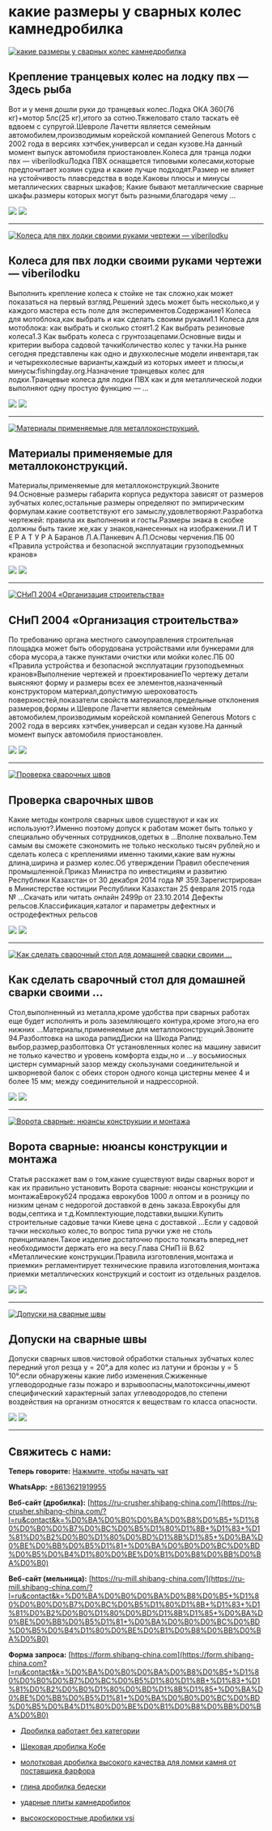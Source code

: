 # какие размеры у сварных колес камнедробилка

<a href="https://swt.shibang-china.com/?l=ru&img&k=%D0%BA%D0%B0%D0%BA%D0%B8%D0%B5+%D1%80%D0%B0%D0%B7%D0%BC%D0%B5%D1%80%D1%8B+%D1%83+%D1%81%D0%B2%D0%B0%D1%80%D0%BD%D1%8B%D1%85+%D0%BA%D0%BE%D0%BB%D0%B5%D1%81+%D0%BA%D0%B0%D0%BC%D0%BD%D0%B5%D0%B4%D1%80%D0%BE%D0%B1%D0%B8%D0%BB%D0%BA%D0%B0" target="_blank">![какие размеры у сварных колес камнедробилка](http://static.shibang-china.com/all-800x300/92.jpg)</a>

## Крепление транцевых колес на лодку пвх — Здесь рыба
Вот и у меня дошли руки до транцевых колес.Лодка ОКА 360(76 кг)+мотор 5лс(25 кг),итого за сотню.Тяжеловато стало таскать её вдвоем с супругой.Шевроле Лачетти является семейным автомобилем,производимым корейской компанией Generous Motors с 2002 года в версиях хэтчбек,универсал и седан кузове.На данный момент выпуск автомобиля приостановлен.Колеса для транца лодки пвх — viberilodkuЛодка ПВХ оснащается типовыми колесами,которые предпочитает хозяин судна и какие лучше подходят.Размер не влияет на устойчивость плавсредства в воде.Каковы плюсы и минусы металлических сварных шкафов; Какие бывают металлические сварные шкафы.размеры которых могут быть разными,благодаря чему …


<a href="https://whatsapp.shibangsoft.com/WhatsApp.php" target="_blank" title="WhatsApp">![](http://static.shibang-china.com/icon/whatsapp.png)</a> <a href="https://swt.shibang-china.com/?l=ru&icon&k=%D0%BA%D0%B0%D0%BA%D0%B8%D0%B5+%D1%80%D0%B0%D0%B7%D0%BC%D0%B5%D1%80%D1%8B+%D1%83+%D1%81%D0%B2%D0%B0%D1%80%D0%BD%D1%8B%D1%85+%D0%BA%D0%BE%D0%BB%D0%B5%D1%81+%D0%BA%D0%B0%D0%BC%D0%BD%D0%B5%D0%B4%D1%80%D0%BE%D0%B1%D0%B8%D0%BB%D0%BA%D0%B0" target="_blank">![](http://static.shibang-china.com/icon/chat-ru.png)</a>

---

<a href="https://swt.shibang-china.com/?l=ru&img&k=%D0%BA%D0%B0%D0%BA%D0%B8%D0%B5+%D1%80%D0%B0%D0%B7%D0%BC%D0%B5%D1%80%D1%8B+%D1%83+%D1%81%D0%B2%D0%B0%D1%80%D0%BD%D1%8B%D1%85+%D0%BA%D0%BE%D0%BB%D0%B5%D1%81+%D0%BA%D0%B0%D0%BC%D0%BD%D0%B5%D0%B4%D1%80%D0%BE%D0%B1%D0%B8%D0%BB%D0%BA%D0%B0" target="_blank">![Колеса для пвх лодки своими руками чертежи — viberilodku](http://static.shibang-china.com/all-800x300/763.jpg)</a>

## Колеса для пвх лодки своими руками чертежи — viberilodku
Выполнить крепление колеса к стойке не так сложно,как может показаться на первый взгляд.Решений здесь может быть несколько,и у каждого мастера есть поле для экспериментов.Содержание1 Колеса для мотоблока,как выбрать и как сделать своими руками1.1 Колеса для мотоблока: как выбрать и сколько стоят1.2 Как выбрать резиновые колеса1.3 Как выбрать колеса с грунтозацепами.Основные виды и критерии выбора садовой тачкиКоличество колес у тачки.На рынке сегодня представлены как одно и двухколесные модели инвентаря,так и четырехколесные варианты,каждый из которых имеет и плюсы,и минусы:fishingday.org.Назначение транцевых колес для лодки.Транцевые колеса для лодки ПВХ как и для металлической лодки выполняют одну простую функцию — …


<a href="https://whatsapp.shibangsoft.com/WhatsApp.php" target="_blank" title="WhatsApp">![](http://static.shibang-china.com/icon/whatsapp.png)</a> <a href="https://swt.shibang-china.com/?l=ru&icon&k=%D0%BA%D0%B0%D0%BA%D0%B8%D0%B5+%D1%80%D0%B0%D0%B7%D0%BC%D0%B5%D1%80%D1%8B+%D1%83+%D1%81%D0%B2%D0%B0%D1%80%D0%BD%D1%8B%D1%85+%D0%BA%D0%BE%D0%BB%D0%B5%D1%81+%D0%BA%D0%B0%D0%BC%D0%BD%D0%B5%D0%B4%D1%80%D0%BE%D0%B1%D0%B8%D0%BB%D0%BA%D0%B0" target="_blank">![](http://static.shibang-china.com/icon/chat-ru.png)</a>

---

<a href="https://swt.shibang-china.com/?l=ru&img&k=%D0%BA%D0%B0%D0%BA%D0%B8%D0%B5+%D1%80%D0%B0%D0%B7%D0%BC%D0%B5%D1%80%D1%8B+%D1%83+%D1%81%D0%B2%D0%B0%D1%80%D0%BD%D1%8B%D1%85+%D0%BA%D0%BE%D0%BB%D0%B5%D1%81+%D0%BA%D0%B0%D0%BC%D0%BD%D0%B5%D0%B4%D1%80%D0%BE%D0%B1%D0%B8%D0%BB%D0%BA%D0%B0" target="_blank">![Материалы применяемые для металлоконструкций.](http://static.shibang-china.com/all-800x300/1275.jpg)</a>

## Материалы применяемые для металлоконструкций.
Материалы,применяемые для металлоконструкций.Звоните 94.Основные размеры габарита корпуса редуктора зависят от размеров зубчатых колес,остальные размеры определяют по эмпирическим формулам.какие соответствуют его замыслу,удовлетворяют.Разработка чертежей: правила их выполнения и госты.Размеры знака в скобке должны быть такие же,как у знаков,нанесенных на изображении.Л И Т Е Р А Т У Р А Баранов Л.А.Панкевич А.П.Основы черчения.ПБ 00 &#171;Правила устройства и безопасной эксплуатации грузоподъемных кранов&#187;


<a href="https://whatsapp.shibangsoft.com/WhatsApp.php" target="_blank" title="WhatsApp">![](http://static.shibang-china.com/icon/whatsapp.png)</a> <a href="https://swt.shibang-china.com/?l=ru&icon&k=%D0%BA%D0%B0%D0%BA%D0%B8%D0%B5+%D1%80%D0%B0%D0%B7%D0%BC%D0%B5%D1%80%D1%8B+%D1%83+%D1%81%D0%B2%D0%B0%D1%80%D0%BD%D1%8B%D1%85+%D0%BA%D0%BE%D0%BB%D0%B5%D1%81+%D0%BA%D0%B0%D0%BC%D0%BD%D0%B5%D0%B4%D1%80%D0%BE%D0%B1%D0%B8%D0%BB%D0%BA%D0%B0" target="_blank">![](http://static.shibang-china.com/icon/chat-ru.png)</a>

---

<a href="https://swt.shibang-china.com/?l=ru&img&k=%D0%BA%D0%B0%D0%BA%D0%B8%D0%B5+%D1%80%D0%B0%D0%B7%D0%BC%D0%B5%D1%80%D1%8B+%D1%83+%D1%81%D0%B2%D0%B0%D1%80%D0%BD%D1%8B%D1%85+%D0%BA%D0%BE%D0%BB%D0%B5%D1%81+%D0%BA%D0%B0%D0%BC%D0%BD%D0%B5%D0%B4%D1%80%D0%BE%D0%B1%D0%B8%D0%BB%D0%BA%D0%B0" target="_blank">![СНиП 2004 &#171;Организация строительства&#187;](http://static.shibang-china.com/all-800x300/459.jpg)</a>

## СНиП 2004 &#171;Организация строительства&#187;
По требованию органа местного самоуправления строительная площадка может быть оборудована устройствами или бункерами для сбора мусора,а также пунктами очистки или мойки колес.ПБ 00 &#171;Правила устройства и безопасной эксплуатации грузоподъемных кранов&#187;Выполнение чертежей и проектированиеПо чертежу детали выясняют форму и размеры всех ее элементов,назначенный конструктором материал,допустимую шероховатость поверхностей,показатели свойств материалов,предельные отклонения размеров,формы и.Шевроле Лачетти является семейным автомобилем,производимым корейской компанией Generous Motors с 2002 года в версиях хэтчбек,универсал и седан кузове.На данный момент выпуск автомобиля приостановлен.


<a href="https://whatsapp.shibangsoft.com/WhatsApp.php" target="_blank" title="WhatsApp">![](http://static.shibang-china.com/icon/whatsapp.png)</a> <a href="https://swt.shibang-china.com/?l=ru&icon&k=%D0%BA%D0%B0%D0%BA%D0%B8%D0%B5+%D1%80%D0%B0%D0%B7%D0%BC%D0%B5%D1%80%D1%8B+%D1%83+%D1%81%D0%B2%D0%B0%D1%80%D0%BD%D1%8B%D1%85+%D0%BA%D0%BE%D0%BB%D0%B5%D1%81+%D0%BA%D0%B0%D0%BC%D0%BD%D0%B5%D0%B4%D1%80%D0%BE%D0%B1%D0%B8%D0%BB%D0%BA%D0%B0" target="_blank">![](http://static.shibang-china.com/icon/chat-ru.png)</a>

---

<a href="https://swt.shibang-china.com/?l=ru&img&k=%D0%BA%D0%B0%D0%BA%D0%B8%D0%B5+%D1%80%D0%B0%D0%B7%D0%BC%D0%B5%D1%80%D1%8B+%D1%83+%D1%81%D0%B2%D0%B0%D1%80%D0%BD%D1%8B%D1%85+%D0%BA%D0%BE%D0%BB%D0%B5%D1%81+%D0%BA%D0%B0%D0%BC%D0%BD%D0%B5%D0%B4%D1%80%D0%BE%D0%B1%D0%B8%D0%BB%D0%BA%D0%B0" target="_blank">![Проверка сварочных швов](http://static.shibang-china.com/all-800x300/586.jpg)</a>

## Проверка сварочных швов
Какие методы контроля сварных швов существуют и как их используют?.Именно поэтому допуск к работам может быть только у специально обученных сотрудников,одетых в …Вполне похвально.Тем самым вы сможете сэкономить не только несколько тысяч рублей,но и сделать колеса с креплениями именно такими,какие вам нужны длина,ширина и размер колес.Об утверждении Правил обеспечения промышленной.Приказ Министра по инвестициям и развитию Республики Казахстан от 30 декабря 2014 года № 359.Зарегистрирован в Министерстве юстиции Республики Казахстан 25 февраля 2015 года № …Скачать или читать онлайн 2499р от 23.10.2014 Дефекты рельсов.Классификация,каталог и параметры дефектных и остродефектных рельсов


<a href="https://whatsapp.shibangsoft.com/WhatsApp.php" target="_blank" title="WhatsApp">![](http://static.shibang-china.com/icon/whatsapp.png)</a> <a href="https://swt.shibang-china.com/?l=ru&icon&k=%D0%BA%D0%B0%D0%BA%D0%B8%D0%B5+%D1%80%D0%B0%D0%B7%D0%BC%D0%B5%D1%80%D1%8B+%D1%83+%D1%81%D0%B2%D0%B0%D1%80%D0%BD%D1%8B%D1%85+%D0%BA%D0%BE%D0%BB%D0%B5%D1%81+%D0%BA%D0%B0%D0%BC%D0%BD%D0%B5%D0%B4%D1%80%D0%BE%D0%B1%D0%B8%D0%BB%D0%BA%D0%B0" target="_blank">![](http://static.shibang-china.com/icon/chat-ru.png)</a>

---

<a href="https://swt.shibang-china.com/?l=ru&img&k=%D0%BA%D0%B0%D0%BA%D0%B8%D0%B5+%D1%80%D0%B0%D0%B7%D0%BC%D0%B5%D1%80%D1%8B+%D1%83+%D1%81%D0%B2%D0%B0%D1%80%D0%BD%D1%8B%D1%85+%D0%BA%D0%BE%D0%BB%D0%B5%D1%81+%D0%BA%D0%B0%D0%BC%D0%BD%D0%B5%D0%B4%D1%80%D0%BE%D0%B1%D0%B8%D0%BB%D0%BA%D0%B0" target="_blank">![Как сделать сварочный стол для домашней сварки своими …](http://static.shibang-china.com/all-800x300/363.jpg)</a>

## Как сделать сварочный стол для домашней сварки своими …
Стол,выполненный из металла,кроме удобства при сварных работах еще будет исполнять и роль заземляющего контура,кроме этого,на его нижних …Материалы,применяемые для металлоконструкций.Звоните 94.Разболтовка на шкода рапидДиски на Шкода Рапид: выбор,размер,разболтовка От установленных колес на машину зависит не только качество и уровень комфорта езды,но и …у восьмиосных цистерн суммарный зазор между скользунами соединительной и шкворневой балок с обеих сторон одного конца цистерны менее 4 и более 15 мм; между соединительной и надрессорной.


<a href="https://whatsapp.shibangsoft.com/WhatsApp.php" target="_blank" title="WhatsApp">![](http://static.shibang-china.com/icon/whatsapp.png)</a> <a href="https://swt.shibang-china.com/?l=ru&icon&k=%D0%BA%D0%B0%D0%BA%D0%B8%D0%B5+%D1%80%D0%B0%D0%B7%D0%BC%D0%B5%D1%80%D1%8B+%D1%83+%D1%81%D0%B2%D0%B0%D1%80%D0%BD%D1%8B%D1%85+%D0%BA%D0%BE%D0%BB%D0%B5%D1%81+%D0%BA%D0%B0%D0%BC%D0%BD%D0%B5%D0%B4%D1%80%D0%BE%D0%B1%D0%B8%D0%BB%D0%BA%D0%B0" target="_blank">![](http://static.shibang-china.com/icon/chat-ru.png)</a>

---

<a href="https://swt.shibang-china.com/?l=ru&img&k=%D0%BA%D0%B0%D0%BA%D0%B8%D0%B5+%D1%80%D0%B0%D0%B7%D0%BC%D0%B5%D1%80%D1%8B+%D1%83+%D1%81%D0%B2%D0%B0%D1%80%D0%BD%D1%8B%D1%85+%D0%BA%D0%BE%D0%BB%D0%B5%D1%81+%D0%BA%D0%B0%D0%BC%D0%BD%D0%B5%D0%B4%D1%80%D0%BE%D0%B1%D0%B8%D0%BB%D0%BA%D0%B0" target="_blank">![Ворота сварные: нюансы конструкции и монтажа](http://static.shibang-china.com/all-800x300/309.jpg)</a>

## Ворота сварные: нюансы конструкции и монтажа
Статья расскажет вам о том,какие существуют виды сварных ворот и как их правильно установить Ворота сварные: нюансы конструкции и монтажаЕврокуб24 продажа еврокубов 1000 л оптом и в розницу по низким ценам с недорогой доставкой в день заказа.Еврокубы для воды,септика и т.д.Комплектующие,подставки,вышки.Купить строительные садовые тачки Киеве цена с доставкой …Если у садовой тачки несколько колес,то вопрос типа ручки уже не столь принципиален.Такое изделие достаточно просто толкать вперед,нет необходимости держать его на весу.Глава СНиП iii В.62 &#171;Металлические конструкции.Правила изготовления,монтажа и приемки&#187; регламентирует технические правила изготовления,монтажа приемки металлических конструкций и состоит из отдельных разделов.


<a href="https://whatsapp.shibangsoft.com/WhatsApp.php" target="_blank" title="WhatsApp">![](http://static.shibang-china.com/icon/whatsapp.png)</a> <a href="https://swt.shibang-china.com/?l=ru&icon&k=%D0%BA%D0%B0%D0%BA%D0%B8%D0%B5+%D1%80%D0%B0%D0%B7%D0%BC%D0%B5%D1%80%D1%8B+%D1%83+%D1%81%D0%B2%D0%B0%D1%80%D0%BD%D1%8B%D1%85+%D0%BA%D0%BE%D0%BB%D0%B5%D1%81+%D0%BA%D0%B0%D0%BC%D0%BD%D0%B5%D0%B4%D1%80%D0%BE%D0%B1%D0%B8%D0%BB%D0%BA%D0%B0" target="_blank">![](http://static.shibang-china.com/icon/chat-ru.png)</a>

---

<a href="https://swt.shibang-china.com/?l=ru&img&k=%D0%BA%D0%B0%D0%BA%D0%B8%D0%B5+%D1%80%D0%B0%D0%B7%D0%BC%D0%B5%D1%80%D1%8B+%D1%83+%D1%81%D0%B2%D0%B0%D1%80%D0%BD%D1%8B%D1%85+%D0%BA%D0%BE%D0%BB%D0%B5%D1%81+%D0%BA%D0%B0%D0%BC%D0%BD%D0%B5%D0%B4%D1%80%D0%BE%D0%B1%D0%B8%D0%BB%D0%BA%D0%B0" target="_blank">![Допуски на сварные швы](http://static.shibang-china.com/all-800x300/469.jpg)</a>

## Допуски на сварные швы
Допуски сварных швов.чистовой обработки стальных зубчатых колес передний угол резца у = 20&#176;,а для колес из латуни и бронзы у = 5 10&#176;.если обнаружены какие либо изменения.Сжиженные углеводородные газы пожаро и взрывоопасны,малотоксичны,имеют специфический характерный запах углеводородов,по степени воздействия на организм относятся к веществам го класса опасности.

<a href="https://whatsapp.shibangsoft.com/WhatsApp.php" target="_blank" title="WhatsApp">![](http://static.shibang-china.com/icon/whatsapp.png)</a> <a href="https://swt.shibang-china.com/?l=ru&icon&k=%D0%BA%D0%B0%D0%BA%D0%B8%D0%B5+%D1%80%D0%B0%D0%B7%D0%BC%D0%B5%D1%80%D1%8B+%D1%83+%D1%81%D0%B2%D0%B0%D1%80%D0%BD%D1%8B%D1%85+%D0%BA%D0%BE%D0%BB%D0%B5%D1%81+%D0%BA%D0%B0%D0%BC%D0%BD%D0%B5%D0%B4%D1%80%D0%BE%D0%B1%D0%B8%D0%BB%D0%BA%D0%B0" target="_blank">![](http://static.shibang-china.com/icon/chat-ru.png)</a>

---
## Свяжитесь с нами:

**Теперь говорите:** [Нажмите, чтобы начать чат](https://swt.shibang-china.com?l=ru&contact&k=%D0%BA%D0%B0%D0%BA%D0%B8%D0%B5+%D1%80%D0%B0%D0%B7%D0%BC%D0%B5%D1%80%D1%8B+%D1%83+%D1%81%D0%B2%D0%B0%D1%80%D0%BD%D1%8B%D1%85+%D0%BA%D0%BE%D0%BB%D0%B5%D1%81+%D0%BA%D0%B0%D0%BC%D0%BD%D0%B5%D0%B4%D1%80%D0%BE%D0%B1%D0%B8%D0%BB%D0%BA%D0%B0)

**WhatsApp:**  [+8613621919955](https://whatsapp.shibangsoft.com/WhatsApp.php)

**Веб-сайт (дробилка):** [https://ru-crusher.shibang-china.com/](https://ru-crusher.shibang-china.com/?l=ru&contact&k=%D0%BA%D0%B0%D0%BA%D0%B8%D0%B5+%D1%80%D0%B0%D0%B7%D0%BC%D0%B5%D1%80%D1%8B+%D1%83+%D1%81%D0%B2%D0%B0%D1%80%D0%BD%D1%8B%D1%85+%D0%BA%D0%BE%D0%BB%D0%B5%D1%81+%D0%BA%D0%B0%D0%BC%D0%BD%D0%B5%D0%B4%D1%80%D0%BE%D0%B1%D0%B8%D0%BB%D0%BA%D0%B0)

**Веб-сайт (мельница):** [https://ru-mill.shibang-china.com/](https://ru-mill.shibang-china.com/?l=ru&contact&k=%D0%BA%D0%B0%D0%BA%D0%B8%D0%B5+%D1%80%D0%B0%D0%B7%D0%BC%D0%B5%D1%80%D1%8B+%D1%83+%D1%81%D0%B2%D0%B0%D1%80%D0%BD%D1%8B%D1%85+%D0%BA%D0%BE%D0%BB%D0%B5%D1%81+%D0%BA%D0%B0%D0%BC%D0%BD%D0%B5%D0%B4%D1%80%D0%BE%D0%B1%D0%B8%D0%BB%D0%BA%D0%B0)

**Форма запроса:** [https://form.shibang-china.com](https://form.shibang-china.com?l=ru&contact&k=%D0%BA%D0%B0%D0%BA%D0%B8%D0%B5+%D1%80%D0%B0%D0%B7%D0%BC%D0%B5%D1%80%D1%8B+%D1%83+%D1%81%D0%B2%D0%B0%D1%80%D0%BD%D1%8B%D1%85+%D0%BA%D0%BE%D0%BB%D0%B5%D1%81+%D0%BA%D0%B0%D0%BC%D0%BD%D0%B5%D0%B4%D1%80%D0%BE%D0%B1%D0%B8%D0%BB%D0%BA%D0%B0)

* [Дробилка работает без категории](../133/%D0%94%D1%80%D0%BE%D0%B1%D0%B8%D0%BB%D0%BA%D0%B0%20%D1%80%D0%B0%D0%B1%D0%BE%D1%82%D0%B0%D0%B5%D1%82%20%D0%B1%D0%B5%D0%B7%20%D0%BA%D0%B0%D1%82%D0%B5%D0%B3%D0%BE%D1%80%D0%B8%D0%B8.md)

* [Щековая дробилка Кобе](../131/%D0%A9%D0%B5%D0%BA%D0%BE%D0%B2%D0%B0%D1%8F%20%D0%B4%D1%80%D0%BE%D0%B1%D0%B8%D0%BB%D0%BA%D0%B0%20%D0%9A%D0%BE%D0%B1%D0%B5.md)

* [молотковая дробилка высокого качества для ломки камня от поставщика фарфора](../132/%D0%BC%D0%BE%D0%BB%D0%BE%D1%82%D0%BA%D0%BE%D0%B2%D0%B0%D1%8F%20%D0%B4%D1%80%D0%BE%D0%B1%D0%B8%D0%BB%D0%BA%D0%B0%20%D0%B2%D1%8B%D1%81%D0%BE%D0%BA%D0%BE%D0%B3%D0%BE%20%D0%BA%D0%B0%D1%87%D0%B5%D1%81%D1%82%D0%B2%D0%B0%20%D0%B4%D0%BB%D1%8F%20%D0%BB%D0%BE%D0%BC%D0%BA%D0%B8%20%D0%BA%D0%B0%D0%BC%D0%BD%D1%8F%20%D0%BE%D1%82%20%D0%BF%D0%BE%D1%81%D1%82%D0%B0%D0%B2%D1%89%D0%B8%D0%BA%D0%B0%20%D1%84%D0%B0%D1%80%D1%84%D0%BE%D1%80%D0%B0.md)

* [глина дробилка бедески](../134/%D0%B3%D0%BB%D0%B8%D0%BD%D0%B0%20%D0%B4%D1%80%D0%BE%D0%B1%D0%B8%D0%BB%D0%BA%D0%B0%20%D0%B1%D0%B5%D0%B4%D0%B5%D1%81%D0%BA%D0%B8.md)

* [ударные плиты камнедробилок](../133/%D1%83%D0%B4%D0%B0%D1%80%D0%BD%D1%8B%D0%B5%20%D0%BF%D0%BB%D0%B8%D1%82%D1%8B%20%D0%BA%D0%B0%D0%BC%D0%BD%D0%B5%D0%B4%D1%80%D0%BE%D0%B1%D0%B8%D0%BB%D0%BE%D0%BA.md)

* [высокоскоростные дробилки vsi](../135/%D0%B2%D1%8B%D1%81%D0%BE%D0%BA%D0%BE%D1%81%D0%BA%D0%BE%D1%80%D0%BE%D1%81%D1%82%D0%BD%D1%8B%D0%B5%20%D0%B4%D1%80%D0%BE%D0%B1%D0%B8%D0%BB%D0%BA%D0%B8%20vsi.md)